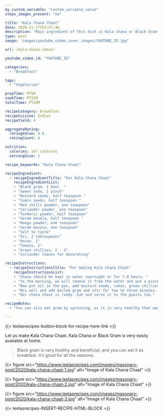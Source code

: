 ```yaml
---
my_custom_variable: "custom_variable_value"
steps_images_present: "no"

title: "Kala Chana Chaat"
date: 2020-11-17T03:57:46
description: "Main ingredient of this dish is Kala Chana or Black Gram, which is very easily available at home. Black gram is very healthy and beneficial."
type: post
image: "images/youtube_video_cover_images/YOUTUBE_ID.jpg"

url: /kala-chana-chaat/

youtube_video_id: "YOUTUBE_ID"

categories: 
  - "Breakfast"

tags:
  - "Vegetarian"

prepTime: PT5M
cookTime: PT15M
totalTime: PT20M

recipeCategory: Breakfast
recipeCuisine: Indian
recipeYield: 4

aggregateRating:
  ratingValue: 4.9
  ratingCount: 4

nutrition:
  calories: 147 calories
  servingSize: 1

recipe_keywords: "Kala Chana Chaat"

recipeIngredient:
  - recipeIngredientTitle: "For Kala Chana Chaat"
    recipeIngredientList:
    - "Black gram, 1 bowl  " 
    - "Sweet soda, 1 pinch" 
    - "Mustard seeds, half teaspoon " 
    - "Cumin seeds, half teaspoon " 
    - "Red chilli powder, one teaspoon" 
    - "Coriander powder, one teaspoon" 
    - "Turmeric powder, half teaspoon" 
    - "Garam masala, half teaspoon " 
    - "Mango powder, one teaspoon" 
    - "Garam masala, one teaspoon" 
    - "Salt to taste" 
    - "Oil, 2 tablespoons" 
    - "Onion, 1" 
    - "Tomato, 2" 
    - "Green chillies, 2 - 3" 
    - "Coriander leaves for decorating" 

recipeInstructions:
  - recipeInstructionsTitle: "For making Kala Chana Chaat"
    recipeInstructionsList:
    - "Chana should be kept in water overnight or for 7-8 hours. " 
    - "In the morning, we will remove it from the water and put a pinch of soda in the cooker and boil for 4-5 whistles. Then, open the cooker." 
    - "Now put oil in the pan, add mustard seeds, cumin, green chillies, onions, tomatoes, and stir for 2 minutes. Now we will add all the dry spices mentioned in the ingredients." 
    - "Mix well and add boiled gram and stir for two to three minutes. After that, we will add green coriander leaves on top." 
    - "Our chana chaat is ready. Eat and serve it to the guests too." 

recipeNotes:
  - "You can also eat gram by sprouting, as it is very healthy that way too." 

---
```


{{< leelasrecipes-button-block-for-recipe-here-link >}}

Let us make Kala Chana Chaat. Kala Chana or Black Gram is very easily available at home. 

> Black gram is very healthy and beneficial, and you can eat it as breakfast. It’s good for all the seasons. 


{{< figure src="https://www.leelasrecipes.com/images/masonary-post/2020/kala-chana-chaat-1.jpg" alt="Image of Kala Chana Chaat" >}}

{{< figure src="https://www.leelasrecipes.com/images/masonary-post/2020/kala-chana-chaat-2.jpg" alt="Image of Kala Chana Chaat" >}}

{{< figure src="https://www.leelasrecipes.com/images/masonary-post/2020/kala-chana-chaat-3.jpg" alt="Image of Kala Chana Chaat" >}}

{{< leelasrecipes-INSERT-RECIPE-HTML-BLOCK >}}

